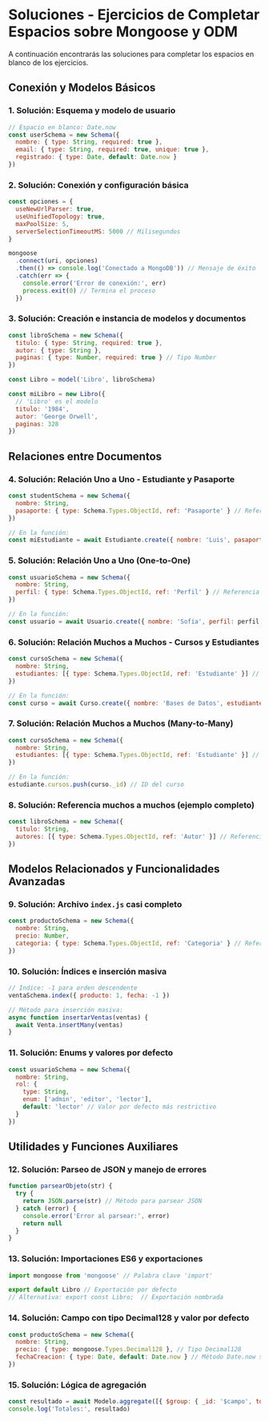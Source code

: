 # Soluciones - Ejercicios de Completar Espacios sobre Mongoose y ODM

A continuación encontrarás las soluciones para completar los espacios en blanco de los ejercicios.

## Conexión y Modelos Básicos

### 1. Solución: Esquema y modelo de usuario

```javascript
// Espacio en blanco: Date.now
const userSchema = new Schema({
  nombre: { type: String, required: true },
  email: { type: String, required: true, unique: true },
  registrado: { type: Date, default: Date.now }
})
```

### 2. Solución: Conexión y configuración básica

```javascript
const opciones = {
  useNewUrlParser: true,
  useUnifiedTopology: true,
  maxPoolSize: 5,
  serverSelectionTimeoutMS: 5000 // Milisegundos
}

mongoose
  .connect(uri, opciones)
  .then(() => console.log('Conectado a MongoDB')) // Mensaje de éxito
  .catch(err => {
    console.error('Error de conexión:', err)
    process.exit(0) // Termina el proceso
  })
```

### 3. Solución: Creación e instancia de modelos y documentos

```javascript
const libroSchema = new Schema({
  titulo: { type: String, required: true },
  autor: { type: String },
  paginas: { type: Number, required: true } // Tipo Number
})

const Libro = model('Libro', libroSchema)

const miLibro = new Libro({
  // 'Libro' es el modelo
  titulo: '1984',
  autor: 'George Orwell',
  paginas: 328
})
```

## Relaciones entre Documentos

### 4. Solución: Relación Uno a Uno - Estudiante y Pasaporte

```javascript
const studentSchema = new Schema({
  nombre: String,
  pasaporte: { type: Schema.Types.ObjectId, ref: 'Pasaporte' } // Referencia al modelo Pasaporte
})

// En la función:
const miEstudiante = await Estudiante.create({ nombre: 'Luis', pasaporte: miPasaporte._id }) // ID del pasaporte
```

### 5. Solución: Relación Uno a Uno (One-to-One)

```javascript
const usuarioSchema = new Schema({
  nombre: String,
  perfil: { type: Schema.Types.ObjectId, ref: 'Perfil' } // Referencia al modelo Perfil
})

// En la función:
const usuario = await Usuario.create({ nombre: 'Sofía', perfil: perfil._id }) // ID del perfil
```

### 6. Solución: Relación Muchos a Muchos - Cursos y Estudiantes

```javascript
const cursoSchema = new Schema({
  nombre: String,
  estudiantes: [{ type: Schema.Types.ObjectId, ref: 'Estudiante' }] // Referencia al modelo Estudiante
})

// En la función:
const curso = await Curso.create({ nombre: 'Bases de Datos', estudiantes: [estudiante._id] }) // Array con ID del estudiante
```

### 7. Solución: Relación Muchos a Muchos (Many-to-Many)

```javascript
const cursoSchema = new Schema({
  nombre: String,
  estudiantes: [{ type: Schema.Types.ObjectId, ref: 'Estudiante' }] // Referencia al modelo Estudiante
})

// En la función:
estudiante.cursos.push(curso._id) // ID del curso
```

### 8. Solución: Referencia muchos a muchos (ejemplo completo)

```javascript
const libroSchema = new Schema({
  titulo: String,
  autores: [{ type: Schema.Types.ObjectId, ref: 'Autor' }] // Referencia al modelo Autor
})
```

## Modelos Relacionados y Funcionalidades Avanzadas

### 9. Solución: Archivo `index.js` casi completo

```javascript
const productoSchema = new Schema({
  nombre: String,
  precio: Number,
  categoria: { type: Schema.Types.ObjectId, ref: 'Categoria' } // Referencia al modelo Categoria
})
```

### 10. Solución: Índices e inserción masiva

```javascript
// Índice: -1 para orden descendente
ventaSchema.index({ producto: 1, fecha: -1 })

// Método para inserción masiva:
async function insertarVentas(ventas) {
  await Venta.insertMany(ventas)
}
```

### 11. Solución: Enums y valores por defecto

```javascript
const usuarioSchema = new Schema({
  nombre: String,
  rol: {
    type: String,
    enum: ['admin', 'editor', 'lector'],
    default: 'lector' // Valor por defecto más restrictivo
  }
})
```

## Utilidades y Funciones Auxiliares

### 12. Solución: Parseo de JSON y manejo de errores

```javascript
function parsearObjeto(str) {
  try {
    return JSON.parse(str) // Método para parsear JSON
  } catch (error) {
    console.error('Error al parsear:', error)
    return null
  }
}
```

### 13. Solución: Importaciones ES6 y exportaciones

```javascript
import mongoose from 'mongoose' // Palabra clave 'import'

export default Libro // Exportación por defecto
// Alternativa: export const Libro;  // Exportación nombrada
```

### 14. Solución: Campo con tipo Decimal128 y valor por defecto

```javascript
const productoSchema = new Schema({
  nombre: String,
  precio: { type: mongoose.Types.Decimal128 }, // Tipo Decimal128
  fechaCreacion: { type: Date, default: Date.now } // Método Date.now sin paréntesis
})
```

### 15. Solución: Lógica de agregación

```javascript
const resultado = await Modelo.aggregate([{ $group: { _id: '$campo', total: { $sum: 1 } } }]) // $sum: 1 cuenta ocurrencias
console.log('Totales:', resultado)
```
